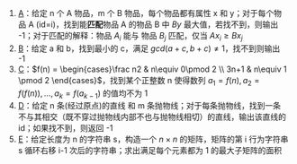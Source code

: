 


1.	[A](https://ac.nowcoder.com/acm/contest/54877/D)：给定 n 个 A 物品，m 个 B 物品，每个物品都有属性 x 和 y；对于每个物品 A (id=i)，找到能**匹配**物品 A 的物品 B 中 $By$ 最大值，若找不到，则输出 -1；对于匹配的解释：物品 $A_i$ 能与 物品 $B_j$ 匹配，仅当 $Ax_i\ge Bx_j$
2.	[B](https://ac.nowcoder.com/acm/contest/54877/E)：给定 a 和 b，找到最小的 c，满足 $gcd(a+c,b+c)\ne 1$，找不到则输出 -1
3.	[C](https://vjudge.net/contest/554640#problem/C)：$f(n) = \begin{cases}\frac n2 & n\equiv 0\pmod 2 \\ 3n+1 & n\equiv 1 \pmod 2 \end{cases}$，找到某个正整数 n 使得数列 $a_1 = f(n), a_2 = f(f(n)), \dots, a_k = f(a_{k-1})$ 的值均不为 1
4.	[D](https://vjudge.net/contest/554640#problem/A)：给定 n 条(经过原点)的直线 和 m 条抛物线；对于每条抛物线，找到一条不与其相交（既不穿过抛物线内部不也与抛物线相切）的直线，输出该直线的 id；如果找不到，则返回 -1
5.	[E](https://vjudge.net/contest/554640#problem/B)：给定长度为 n 的字符串 s，构造一个 $n\times n$ 的矩阵，矩阵的第 i 行为字符串 s 循环右移 i-1 次后的字符串；求出满足每个元素都为 1 的最大子矩阵的面积
